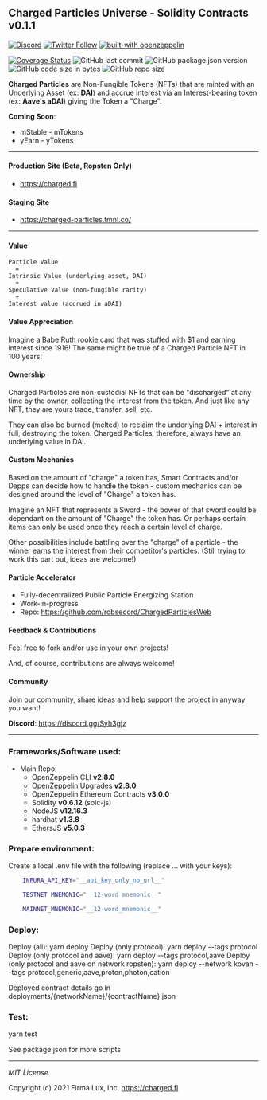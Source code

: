 ## Charged Particles Universe - Solidity Contracts v0.1.1

[![Discord](https://badgen.net/badge/definft/Charged%20Particles?icon=discord&label=discord)](https://discord.gg/Syh3gjz)
[![Twitter Follow](https://badgen.net/twitter/follow/DeFiNFT?icon=twitter)](https://twitter.com/intent/follow?screen_name=DeFiNFT)
[![built-with openzeppelin](https://img.shields.io/badge/built%20with-OpenZeppelin-3677FF)](https://docs.openzeppelin.com/)

[![Coverage Status](https://coveralls.io/repos/github/Charged-Particles/ChargedParticlesEth/badge.svg?branch=master)](https://coveralls.io/github/Charged-Particles/charged-particles-universe?branch=main&v=v0.1.1)
![GitHub last commit](https://img.shields.io/github/last-commit/Charged-Particles/charged-particles-universe)
![GitHub package.json version](https://img.shields.io/github/package-json/v/Charged-Particles/charged-particles-universe)
![GitHub code size in bytes](https://img.shields.io/github/languages/code-size/Charged-Particles/charged-particles-universe)
![GitHub repo size](https://img.shields.io/github/repo-size/Charged-Particles/charged-particles-universe)

**Charged Particles** are Non-Fungible Tokens (NFTs) that are minted with an Underlying Asset (ex: **DAI**) and accrue interest via an Interest-bearing token (ex: **Aave's aDAI**) giving the Token a "Charge".

**Coming Soon**:

- mStable - mTokens
- yEarn - yTokens


---

#### Production Site (Beta, Ropsten Only)
- https://charged.fi

#### Staging Site
- https://charged-particles.tmnl.co/

---

#### Value
```text
Particle Value
  =
Intrinsic Value (underlying asset, DAI)
  +
Speculative Value (non-fungible rarity)
  +
Interest value (accrued in aDAI)
```

#### Value Appreciation
Imagine a Babe Ruth rookie card that was stuffed with $1 and earning interest since 1916!  The same might be true
of a Charged Particle NFT in 100 years!

#### Ownership
Charged Particles are non-custodial NFTs that can be "discharged" at any time by the owner, collecting the interest
from the token. And just like any NFT, they are yours trade, transfer, sell, etc.

They can also be burned (melted) to reclaim the underlying DAI + interest in full, destroying the token.
Charged Particles, therefore, always have an underlying value in DAI.

#### Custom Mechanics
Based on the amount of "charge" a token has, Smart Contracts and/or Dapps can decide how to handle the token - custom
mechanics can be designed around the level of "Charge" a token has.

Imagine an NFT that represents a Sword - the power of that sword could be dependant on the amount of "Charge" the token
has. Or perhaps certain items can only be used once they reach a certain level of charge.

Other possibilities include battling over the "charge" of a particle - the winner earns the interest from their
competitor's particles.  (Still trying to work this part out, ideas are welcome!)

#### Particle Accelerator
 - Fully-decentralized Public Particle Energizing Station
 - Work-in-progress
 - Repo: https://github.com/robsecord/ChargedParticlesWeb

#### Feedback & Contributions
Feel free to fork and/or use in your own projects!

And, of course, contributions are always welcome!

#### Community
Join our community, share ideas and help support the project in anyway you want!

**Discord**: https://discord.gg/Syh3gjz

---

### Frameworks/Software used:
 - Main Repo:
    - OpenZeppelin CLI **v2.8.0**
    - OpenZeppelin Upgrades **v2.8.0**
    - OpenZeppelin Ethereum Contracts **v3.0.0**
    - Solidity  **v0.6.12** (solc-js)
    - NodeJS **v12.16.3**
    - hardhat **v1.3.8**
    - EthersJS **v5.0.3**

### Prepare environment:

 Create a local .env file with the following (replace ... with your keys):

```bash
    INFURA_API_KEY="__api_key_only_no_url__"

    TESTNET_MNEMONIC="__12-word_mnemonic__"

    MAINNET_MNEMONIC="__12-word_mnemonic__"
```

### Deploy:

  Deploy (all): yarn deploy
  Deploy (only protocol): yarn deploy --tags protocol
  Deploy (only protocol and aave): yarn deploy --tags protocol,aave
  Deploy (only protocol and aave on network ropsten): yarn deploy --network kovan --tags protocol,generic,aave,proton,photon,cation

Deployed contract details go in deployments/{networkName}/{contractName}.json

### Test:

  yarn test

See package.json for more scripts

---

_MIT License_

Copyright (c) 2021 Firma Lux, Inc. <https://charged.fi>
